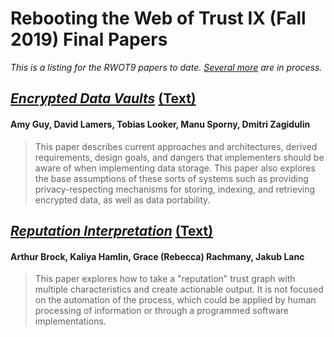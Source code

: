 # Rebooting the Web of Trust IX (Fall 2019) Final Papers

_This is a listing for the RWOT9 papers to date. [Several more](https://github.com/WebOfTrustInfo/rwot9-prague/blob/master/draft-documents/README.md) are in process._

## [*Encrypted Data Vaults*](https://nbviewer.jupyter.org/github/WebOfTrustInfo/rwot9-prague/blob/master/final-documents/encrypted-data-vaults.pdf) [(Text)](https://github.com/WebOfTrustInfo/rwot9-prague/blob/master/final-documents/encrypted-data-vaults.md)
#### Amy Guy, David Lamers, Tobias Looker, Manu Sporny, Dmitri Zagidulin

> This paper describes current approaches and architectures, derived requirements, design goals, and dangers that implementers should be aware of when implementing data storage. This paper also explores the base assumptions of these sorts of systems such as providing privacy-respecting mechanisms for storing, indexing, and retrieving encrypted data, as well as data portability.

## [*Reputation Interpretation*](https://nbviewer.jupyter.org/github/WebOfTrustInfo/rwot9-prague/blob/master/final-documents/reputation-interpretation.pdf) [(Text)](https://github.com/WebOfTrustInfo/rwot9-prague/blob/master/final-documents/reputation-interpretation.md)
#### Arthur Brock, Kaliya Hamlin, Grace (Rebecca) Rachmany, Jakub Lanc

> This paper explores how to take a "reputation" trust graph with multiple characteristics and create actionable output. It is not focused on the automation of the process, which could be applied by human processing of information or through a programmed software implementations.
